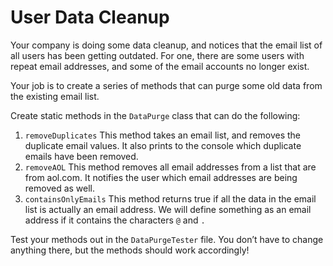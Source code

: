 # User Data Cleanup
Your company is doing some data cleanup, and notices that the email list of all users has been getting outdated. For one, there are some users with repeat email addresses, and some of the email accounts no longer exist.

Your job is to create a series of methods that can purge some old data from the existing email list.

Create static methods in the `DataPurge` class that can do the following:

1. `removeDuplicates` This method takes an email list, and removes the duplicate email values. It also prints to the console which duplicate emails have been removed.
2. `removeAOL` This method removes all email addresses from a list that are from aol.com. It notifies the user which email addresses are being removed as well.
3. `containsOnlyEmails` This method returns true if all the data in the email list is actually an email address. We will define something as an email address if it contains the characters `@` and `.`

Test your methods out in the `DataPurgeTester` file. You don’t have to change anything there, but the methods should work accordingly!
